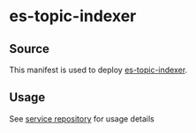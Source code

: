 # es-topic-indexer

## Source

This manifest is used to deploy [es-topic-indexer](https://github.com/utilitywarehouse/es-topic-indexer).

## Usage

See [service repository](https://github.com/utilitywarehouse/es-topic-indexer) for usage details
